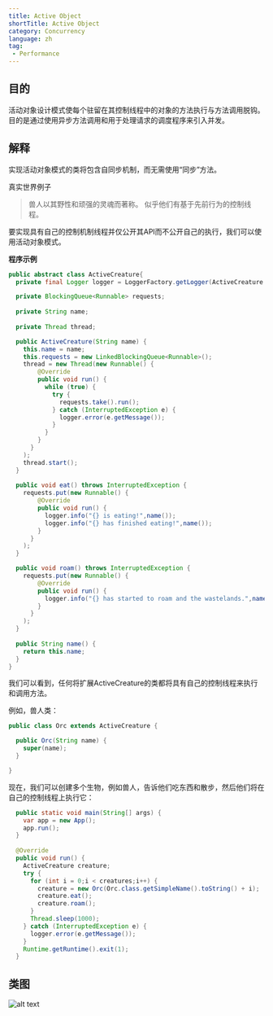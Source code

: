 ```yaml
---
title: Active Object
shortTitle: Active Object
category: Concurrency
language: zh
tag:
 - Performance
---
```



## 目的
活动对象设计模式使每个驻留在其控制线程中的对象的方法执行与方法调用脱钩。 目的是通过使用异步方法调用和用于处理请求的调度程序来引入并发。

## 解释

实现活动对象模式的类将包含自同步机制，而无需使用“同步”方法。

真实世界例子

>兽人以其野性和顽强的灵魂而著称。 似乎他们有基于先前行为的控制线程。

要实现具有自己的控制机制线程并仅公开其API而不公开自己的执行，我们可以使用活动对象模式。

**程序示例**

```java
public abstract class ActiveCreature{
  private final Logger logger = LoggerFactory.getLogger(ActiveCreature.class.getName());

  private BlockingQueue<Runnable> requests;
  
  private String name;
  
  private Thread thread;

  public ActiveCreature(String name) {
    this.name = name;
    this.requests = new LinkedBlockingQueue<Runnable>();
    thread = new Thread(new Runnable() {
        @Override
        public void run() {
          while (true) {
            try {
              requests.take().run();
            } catch (InterruptedException e) { 
              logger.error(e.getMessage());
            }
          }
        }
      }
    );
    thread.start();
  }
  
  public void eat() throws InterruptedException {
    requests.put(new Runnable() {
        @Override
        public void run() { 
          logger.info("{} is eating!",name());
          logger.info("{} has finished eating!",name());
        }
      }
    );
  }

  public void roam() throws InterruptedException {
    requests.put(new Runnable() {
        @Override
        public void run() { 
          logger.info("{} has started to roam and the wastelands.",name());
        }
      }
    );
  }
  
  public String name() {
    return this.name;
  }
}
```

我们可以看到，任何将扩展ActiveCreature的类都将具有自己的控制线程来执行和调用方法。

例如，兽人类：

```java
public class Orc extends ActiveCreature {

  public Orc(String name) {
    super(name);
  }

}
```

现在，我们可以创建多个生物，例如兽人，告诉他们吃东西和散步，然后他们将在自己的控制线程上执行它：

```java
  public static void main(String[] args) {  
    var app = new App();
    app.run();
  }
  
  @Override
  public void run() {
    ActiveCreature creature;
    try {
      for (int i = 0;i < creatures;i++) {
        creature = new Orc(Orc.class.getSimpleName().toString() + i);
        creature.eat();
        creature.roam();
      }
      Thread.sleep(1000);
    } catch (InterruptedException e) {
      logger.error(e.getMessage());
    }
    Runtime.getRuntime().exit(1);
  }
```

## 类图

![alt text](./etc/active-object.urm.png "Active Object class diagram")
